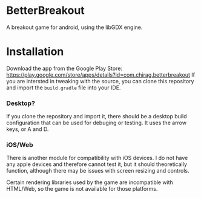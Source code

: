 # BetterBreakout
A breakout game for android, using the libGDX engine.

# Installation
Download the app from the Google Play Store:
https://play.google.com/store/apps/details?id=com.chirag.betterbreakout
If you are intersted in tweaking with the source, you can clone this repository and import the ```build.gradle``` file into your IDE. 

### Desktop?
If you clone the repository and import it, there should be a desktop build configuration that can be used for debuging or testing. It uses the arrow keys, or A and D.

### iOS/Web
There is another module for compatibility with iOS devices. I do not have any apple devices and therefore cannot test it, but it should theoretically function, although there may be issues with screen resizing and controls.

Certain rendering libraries used by the game are incompatible with HTML/Web, so the game is not available for those platforms.
